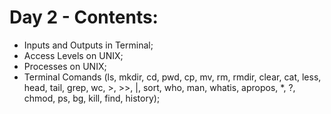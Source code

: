 # Day 2 - Contents: 

* Inputs and Outputs in Terminal; 
* Access Levels on UNIX; 
* Processes on UNIX; 
* Terminal Comands (ls, mkdir, cd, pwd, cp, mv, rm, rmdir, clear, cat, less, head, tail, grep, wc, >, >>, |, sort, who, man, whatis, apropos, *, ?, chmod, ps, bg, kill, find, history); 
